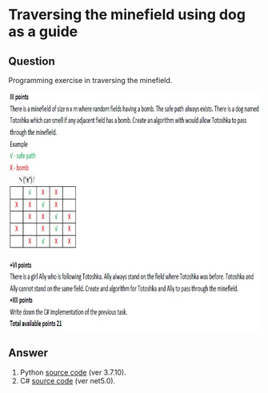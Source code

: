 # Traversing the minefield using dog as a guide

## Question

Programming exercise in traversing the minefield.

<p align = "center">
  <img src = "https://raw.githubusercontent.com/hafiz-kamilin/exercise_traversingMinefield/main/question.jpg" width = "829" height = "479"/>
</p>

## Answer

1. Python [source code](https://github.com/hafiz-kamilin/exercise_traversingMinefield/blob/main/q3_minefield_py/q3_minefield.py) (ver 3.7.10).
2. C# [source code](https://github.com/hafiz-kamilin/exercise_traversingMinefield/blob/main/q3_minefield_cs/Program.cs) (ver net5.0).
